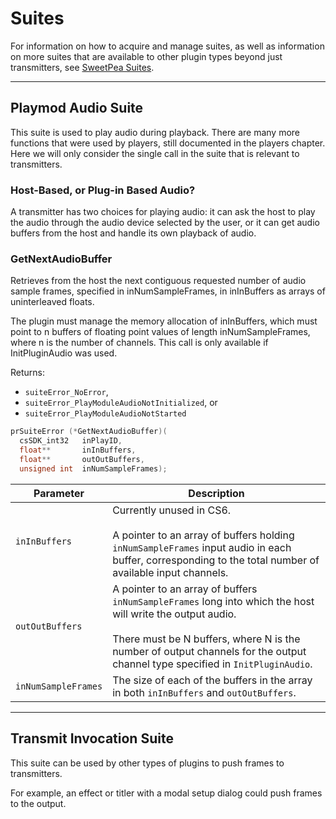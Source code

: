 # Suites

For information on how to acquire and manage suites, as well as information on more suites that are available to other plugin types beyond just transmitters, see [SweetPea Suites](../universals/sweetpea-suites.md#universals-sweetpea-suites).

---

## Playmod Audio Suite

This suite is used to play audio during playback. There are many more functions that were used by players, still documented in the players chapter. Here we will only consider the single call in the suite that is relevant to transmitters.

### Host-Based, or Plug-in Based Audio?

A transmitter has two choices for playing audio: it can ask the host to play the audio through the audio device selected by the user, or it can get audio buffers from the host and handle its own playback of audio.

### GetNextAudioBuffer

Retrieves from the host the next contiguous requested number of audio sample frames, specified in inNumSampleFrames, in inInBuffers as arrays of uninterleaved floats.

The plugin must manage the memory allocation of inInBuffers, which must point to n buffers of floating point values of length inNumSampleFrames, where n is the number of channels. This call is only available if InitPluginAudio was used.

Returns:

- `suiteError_NoError`,
- `suiteError_PlayModuleAudioNotInitialized`, or
- `suiteError_PlayModuleAudioNotStarted`

```cpp
prSuiteError (*GetNextAudioBuffer)(
  csSDK_int32   inPlayID,
  float**       inInBuffers,
  float**       outOutBuffers,
  unsigned int  inNumSampleFrames);
```

| **Parameter**       | **Description**                                                                                                                                                                                                                                   |
|---------------------|---------------------------------------------------------------------------------------------------------------------------------------------------------------------------------------------------------------------------------------------------|
| `inInBuffers`       | Currently unused in CS6.<br/><br/>A pointer to an array of buffers holding `inNumSampleFrames` input audio in each buffer, corresponding to the total number of available input channels.                                                         |
| `outOutBuffers`     | A pointer to an array of buffers `inNumSampleFrames` long into which the host will write the output audio.<br/><br/>There must be N buffers, where N is the number of output channels for the output channel type specified in `InitPluginAudio`. |
| `inNumSampleFrames` | The size of each of the buffers in the array in both `inInBuffers` and `outOutBuffers`.                                                                                                                                                           |

---

## Transmit Invocation Suite

This suite can be used by other types of plugins to push frames to transmitters.

For example, an effect or titler with a modal setup dialog could push frames to the output.
